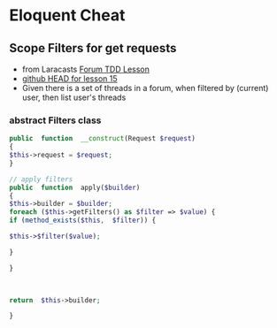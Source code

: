 # Eloquent Cheat



## Scope Filters for get requests
* from Laracasts [Forum TDD Lesson](https://laracasts.com/series/lets-build-a-forum-with-laravel/episodes/15?autoplay=true)
* [github HEAD for lesson 15](https://github.com/laracasts/Lets-Build-a-Forum-in-Laravel/commit/3685b0f968927db371e48d7281b25ff751c120a3?diff=unified)
* Given there is a set of threads in a forum, when filtered by (current) user, then list user's threads
  
### abstract Filters class
```php
public  function  __construct(Request $request)
{
$this->request = $request;
}

// apply filters
public  function  apply($builder)
{
$this->builder = $builder;
foreach ($this->getFilters() as $filter => $value) {
if (method_exists($this,  $filter)) {

$this->$filter($value);

}

}

  

return  $this->builder;

}
```  

<!--stackedit_data:
eyJoaXN0b3J5IjpbLTEyNzYxNTI3LDE0NTgzNTIxMTddfQ==
-->